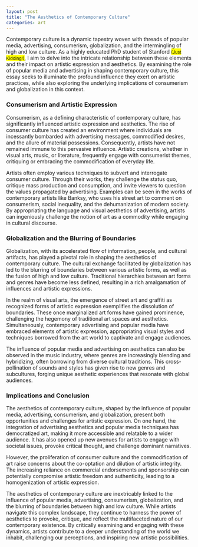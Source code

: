 ```yaml
---
layout: post
title: "The Aesthetics of Contemporary Culture"
categories: art
---
```


Contemporary culture is a dynamic tapestry woven with threads of popular media, advertising, consumerism, globalization, and the intermingling of high and low culture. As a highly educated PhD student of Stanford <mark><small>(Just Kidding!)</small></mark>, I aim to delve into the intricate relationship between these elements and their impact on artistic expression and aesthetics. By examining the role of popular media and advertising in shaping contemporary culture, this essay seeks to illuminate the profound influence they exert on artistic practices, while also exploring the underlying implications of consumerism and globalization in this context.

### Consumerism and Artistic Expression

Consumerism, as a defining characteristic of contemporary culture, has significantly influenced artistic expression and aesthetics. The rise of consumer culture has created an environment where individuals are incessantly bombarded with advertising messages, commodified desires, and the allure of material possessions. Consequently, artists have not remained immune to this pervasive influence. Artistic creations, whether in visual arts, music, or literature, frequently engage with consumerist themes, critiquing or embracing the commodification of everyday life.

Artists often employ various techniques to subvert and interrogate consumer culture. Through their works, they challenge the status quo, critique mass production and consumption, and invite viewers to question the values propagated by advertising. Examples can be seen in the works of contemporary artists like Banksy, who uses his street art to comment on consumerism, social inequality, and the dehumanization of modern society. By appropriating the language and visual aesthetics of advertising, artists can ingeniously challenge the notion of art as a commodity while engaging in cultural discourse.

### Globalization and the Blurring of Boundaries

Globalization, with its accelerated flow of information, people, and cultural artifacts, has played a pivotal role in shaping the aesthetics of contemporary culture. The cultural exchange facilitated by globalization has led to the blurring of boundaries between various artistic forms, as well as the fusion of high and low culture. Traditional hierarchies between art forms and genres have become less defined, resulting in a rich amalgamation of influences and artistic expressions.

In the realm of visual arts, the emergence of street art and graffiti as recognized forms of artistic expression exemplifies the dissolution of boundaries. These once marginalized art forms have gained prominence, challenging the hegemony of traditional art spaces and aesthetics. Simultaneously, contemporary advertising and popular media have embraced elements of artistic expression, appropriating visual styles and techniques borrowed from the art world to captivate and engage audiences.

The influence of popular media and advertising on aesthetics can also be observed in the music industry, where genres are increasingly blending and hybridizing, often borrowing from diverse cultural traditions. This cross-pollination of sounds and styles has given rise to new genres and subcultures, forging unique aesthetic experiences that resonate with global audiences.

### Implications and Conclusion

The aesthetics of contemporary culture, shaped by the influence of popular media, advertising, consumerism, and globalization, present both opportunities and challenges for artistic expression. On one hand, the integration of advertising aesthetics and popular media techniques has democratized art, making it more accessible and relatable to a wider audience. It has also opened up new avenues for artists to engage with societal issues, provoke critical thought, and challenge dominant narratives.

However, the proliferation of consumer culture and the commodification of art raise concerns about the co-optation and dilution of artistic integrity. The increasing reliance on commercial endorsements and sponsorship can potentially compromise artistic freedom and authenticity, leading to a homogenization of artistic expression.

The aesthetics of contemporary culture are inextricably linked to the influence of popular media, advertising, consumerism, globalization, and the blurring of boundaries between high and low culture. While artists navigate this complex landscape, they continue to harness the power of aesthetics to provoke, critique, and reflect the multifaceted nature of our contemporary existence. By critically examining and engaging with these dynamics, artists contribute to a deeper understanding of the world we inhabit, challenging our perceptions, and inspiring new artistic possibilities.
